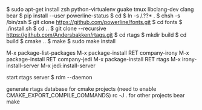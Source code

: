 $ sudo apt-get install zsh python-virtualenv guake tmux libclang-dev clang bear
$ pip install --user powerline-status
$ cd 
$ ln -s <this directory>/.??* .
$ chsh -s /bin/zsh
$ git clone https://github.com/powerline/fonts.git
$ cd fonts
$ ./install.sh
$ cd ..
$ git clone --recursive https://github.com/Andersbakken/rtags.git
$ cd rtags
$ mkdir build
$ cd build
$ cmake ..
$ make
$ sudo make install

M-x package-list-packages
M-x package-install RET company-irony
M-x package-install RET company-jedi
M-x package-install RET rtags
M-x irony-install-server
M-x jedi:install-server

start rtags server
$ rdm --daemon

generate rtags database
for cmake projects (need to enable CMAKE_EXPORT_COMPILE_COMMANDS)
rc -J .
for other projects
bear make
